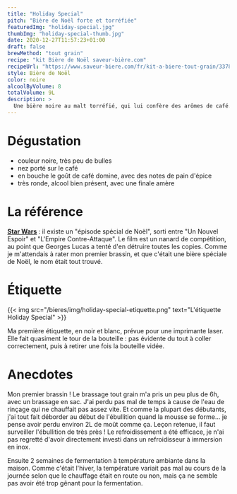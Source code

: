 ```yaml
---
title: "Holiday Special"
pitch: "Bière de Noël forte et torréfiée"
featuredImg: "holiday-special.jpg"
thumbImg: "holiday-special-thumb.jpg"
date: 2020-12-27T11:57:23+01:00
draft: false
brewMethod: "tout grain"
recipe: "kit Bière de Noël saveur-bière.com"
recipeUrl: "https://www.saveur-biere.com/fr/kit-a-biere-tout-grain/33787-recette-biere-noel-recharge-pour-beer-kit-confirme.html"
style: Bière de Noël
color: noire
alcoolByVolume: 8
totalVolume: 9L
description: >
  Une bière noire au malt torréfié, qui lui confère des arômes de café. Attention, elle est très forte en alcool ! Accompagne parfaitement un dessert au chocolat, en partageant une bouteille à 2 ou 3 personnes.
---
```


# Dégustation

- couleur noire, très peu de bulles
- nez porté sur le café
- en bouche le goût de café domine, avec des notes de pain d'épice
- très ronde, alcool bien présent, avec une finale amère

# La référence

**[Star Wars](https://fr.wikipedia.org/wiki/Au_temps_de_la_guerre_des_%C3%A9toiles "Wikipédia Holiday Special")** : il existe un "épisode spécial de Noël", sorti entre "Un Nouvel Espoir" et "L'Empire Contre-Attaque". Le film est un nanard de compétition, au point que Georges Lucas a tenté d'en détruire toutes les copies. Comme je m'attendais à rater mon premier brassin, et que c'était une bière spéciale de Noël, le nom était tout trouvé.
# Étiquette

{{< img src="/bieres/img/holiday-special-etiquette.png" text="L'étiquette Holiday Special" >}}

Ma première étiquette, en noir et blanc, prévue pour une imprimante laser. Elle fait quasiment le tour de la bouteille : pas évidente du tout à coller correctement, puis à retirer une fois la bouteille vidée.

# Anecdotes

Mon premier brassin ! Le brassage tout grain m'a pris un peu plus de 6h, avec un brassage en sac. J'ai perdu pas mal de temps à cause de l'eau de rinçage qui ne chauffait pas assez vite. Et comme la plupart des débutants, j'ai tout fait déborder au début de l'ébullition quand la mousse se forme... je pense avoir perdu environ 2L de moût comme ça. Leçon retenue, il faut surveiller l'ébullition de très près ! Le refroidissement a été efficace, je n'ai pas regretté d'avoir directement investi dans un refroidisseur à immersion en inox.

Ensuite 2 semaines de fermentation à température ambiante dans la maison. Comme c'était l'hiver, la température variait pas mal au cours de la journée selon que le chauffage était en route ou non, mais ça ne semble pas avoir été trop gênant pour la fermentation.
